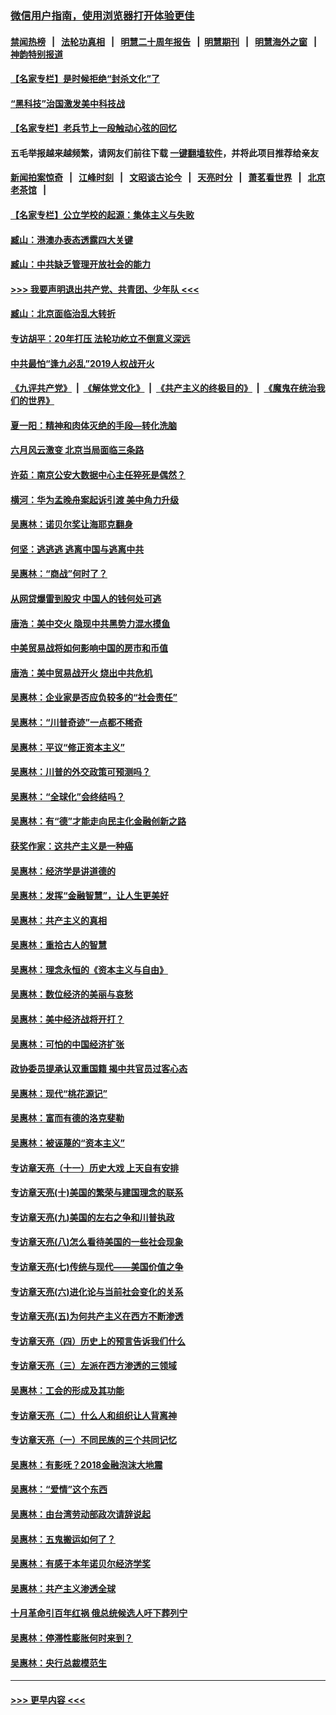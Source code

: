 ### [微信用户指南，使用浏览器打开体验更佳](https://github.com/gfw-breaker/banned-news1/blob/master/indexes/wechat-guide.md?t=0)
#### [禁闻热榜](热点新闻.md?t=0)  &nbsp;&nbsp;|&nbsp;&nbsp; [法轮功真相](https://github.com/gfw-breaker/truth/blob/master/README.md?t=0) &nbsp;&nbsp;|&nbsp;&nbsp; [明慧二十周年报告](https://github.com/gfw-breaker/mh-reports/blob/master/README.md?t=0) &nbsp;&nbsp;|&nbsp;&nbsp;[明慧期刊](https://github.com/gfw-breaker/mh-qikan) &nbsp;&nbsp;|&nbsp;&nbsp; [明慧海外之窗](https://github.com/gfw-breaker/mh-news/blob/master/README.md?t=0) &nbsp;&nbsp;|&nbsp;&nbsp; [神韵特别报道](https://github.com/gfw-breaker/mh-news/blob/master/shenyun.md?t=0)
#### [【名家专栏】是时候拒绝“封杀文化”了](../pages/nsc423/n11814093.md?t=02120533) 
#### [“黑科技”治国激发美中科技战](../pages/nsc423/n11638056.md?t=02120533) 
#### [【名家专栏】老兵节上一段触动心弦的回忆](../pages/nsc423/n11646016.md?t=02120533) 
#### 五毛举报越来越频繁，请网友们前往下载 [一键翻墙软件](https://github.com/gfw-breaker/ssr-accounts)，并将此项目推荐给亲友
#### [新闻拍案惊奇](https://github.com/gfw-breaker/banned-news1/blob/master/pages/link4.md) &nbsp;&nbsp;|&nbsp;&nbsp; [江峰时刻](https://github.com/gfw-breaker/banned-news1/blob/master/pages/link4.md) &nbsp;&nbsp;|&nbsp;&nbsp; [文昭谈古论今](https://github.com/gfw-breaker/banned-news1/blob/master/pages/link4.md) &nbsp;&nbsp;|&nbsp;&nbsp; [天亮时分](https://github.com/gfw-breaker/banned-news1/blob/master/pages/link4.md) &nbsp;&nbsp;|&nbsp;&nbsp; [萧茗看世界](https://github.com/gfw-breaker/banned-news1/blob/master/pages/link4.md) &nbsp;&nbsp;|&nbsp;&nbsp; [北京老茶馆](https://github.com/gfw-breaker/banned-news1/blob/master/pages/link4.md) &nbsp;&nbsp;|&nbsp;&nbsp; 
#### [【名家专栏】公立学校的起源：集体主义与失败](../pages/nsc423/n11601833.md?t=02120533) 
#### [臧山：港澳办表态透露四大关键](../pages/nsc423/n11421628.md?t=02120533) 
#### [臧山：中共缺乏管理开放社会的能力](../pages/nsc423/n11407457.md?t=02120533) 
#### [>>> 我要声明退出共产党、共青团、少年队 <<<](https://github.com/begood0513/goodnews/blob/master/quit/letter.md) 
#### [臧山：北京面临治乱大转折](../pages/nsc423/n11406895.md?t=02120533) 
#### [专访胡平：20年打压 法轮功屹立不倒意义深远](../pages/nsc423/n11398800.md?t=02120533) 
#### [中共最怕“逢九必乱”2019人权战开火](../pages/nsc423/n11385248.md?t=02120533) 
#### [《九评共产党》](https://github.com/begood0513/9ping.md/blob/master/README.md) &nbsp;|&nbsp; [《解体党文化》](../../../../jtdwh.md/blob/master/README.md)  &nbsp;|&nbsp; [《共产主义的终极目的》](../../../../gczydzjmd.md/blob/master/README.md) &nbsp;|&nbsp; [《魔鬼在统治我们的世界》](../../../../mgztzwmdsj.md/blob/master/README.md) 
#### [夏一阳：精神和肉体灭绝的手段—转化洗脑](../pages/nsc423/n11368250.md?t=02120533) 
#### [六月风云激变 北京当局面临三条路](../pages/nsc423/n11313668.md?t=02120533) 
#### [许茹：南京公安大数据中心主任猝死是偶然？](../pages/nsc423/n11064744.md?t=02120533) 
#### [横河：华为孟晚舟案起诉引渡 美中角力升级](../pages/nsc423/n11027230.md?t=02120533) 
#### [吴惠林：诺贝尔奖让海耶克翻身](../pages/nsc423/n10890049.md?t=02120533) 
#### [何坚：逃逃逃 逃离中国与逃离中共](../pages/nsc423/n10592891.md?t=02120533) 
#### [吴惠林：“商战”何时了？](../pages/nsc423/n10573558.md?t=02120533) 
#### [从网贷爆雷到股灾 中国人的钱何处可逃](../pages/nsc423/n10572800.md?t=02120533) 
#### [唐浩：美中交火 隐现中共黑势力混水摸鱼](../pages/nsc423/n10544040.md?t=02120533) 
#### [中美贸易战将如何影响中国的房市和币值](../pages/nsc423/n10543697.md?t=02120533) 
#### [唐浩：美中贸易战开火 烧出中共危机](../pages/nsc423/n10540126.md?t=02120533) 
#### [吴惠林：企业家是否应负较多的“社会责任”](../pages/nsc423/n10535022.md?t=02120533) 
#### [吴惠林：“川普奇迹”一点都不稀奇](../pages/nsc423/n10512808.md?t=02120533) 
#### [吴惠林：平议“修正资本主义”](../pages/nsc423/n10495724.md?t=02120533) 
#### [吴惠林：川普的外交政策可预测吗？](../pages/nsc423/n10462387.md?t=02120533) 
#### [吴惠林：“全球化”会终结吗？](../pages/nsc423/n10452838.md?t=02120533) 
#### [吴惠林：有“德”才能走向民主化金融创新之路](../pages/nsc423/n10432292.md?t=02120533) 
#### [获奖作家：这共产主义是一种癌](../pages/nsc423/n10431541.md?t=02120533) 
#### [吴惠林：经济学是讲道德的](../pages/nsc423/n10398014.md?t=02120533) 
#### [吴惠林：发挥“金融智慧”，让人生更美好](../pages/nsc423/n10375019.md?t=02120533) 
#### [吴惠林：共产主义的真相](../pages/nsc423/n10351394.md?t=02120533) 
#### [吴惠林：重拾古人的智慧](../pages/nsc423/n10337691.md?t=02120533) 
#### [吴惠林：理念永恒的《资本主义与自由》](../pages/nsc423/n10316274.md?t=02120533) 
#### [吴惠林：数位经济的美丽与哀愁](../pages/nsc423/n10292946.md?t=02120533) 
#### [吴惠林：美中经济战将开打？](../pages/nsc423/n10258825.md?t=02120533) 
#### [吴惠林：可怕的中国经济扩张](../pages/nsc423/n10219147.md?t=02120533) 
#### [政协委员提承认双重国籍 揭中共官员过客心态](../pages/nsc423/n10208809.md?t=02120533) 
#### [吴惠林：现代“桃花源记”](../pages/nsc423/n10185234.md?t=02120533) 
#### [吴惠林：富而有德的洛克斐勒](../pages/nsc423/n10142264.md?t=02120533) 
#### [吴惠林：被诬蔑的“资本主义”](../pages/nsc423/n10124816.md?t=02120533) 
#### [专访章天亮（十一）历史大戏 上天自有安排](../pages/nsc423/n10094905.md?t=02120533) 
#### [专访章天亮(十)美国的繁荣与建国理念的联系](../pages/nsc423/n10094899.md?t=02120533) 
#### [专访章天亮(九)美国的左右之争和川普执政](../pages/nsc423/n10094889.md?t=02120533) 
#### [专访章天亮(八)怎么看待美国的一些社会现象](../pages/nsc423/n10094857.md?t=02120533) 
#### [专访章天亮(七)传统与现代——美国价值之争](../pages/nsc423/n10093140.md?t=02120533) 
#### [专访章天亮(六)进化论与当前社会变化的关系](../pages/nsc423/n10092036.md?t=02120533) 
#### [专访章天亮(五)为何共产主义在西方不断渗透](../pages/nsc423/n10083620.md?t=02120533) 
#### [专访章天亮（四）历史上的预言告诉我们什么](../pages/nsc423/n10083606.md?t=02120533) 
#### [专访章天亮（三）左派在西方渗透的三领域](../pages/nsc423/n10081115.md?t=02120533) 
#### [吴惠林：工会的形成及其功能](../pages/nsc423/n10080633.md?t=02120533) 
#### [专访章天亮（二）什么人和组织让人背离神](../pages/nsc423/n10076637.md?t=02120533) 
#### [专访章天亮（一）不同民族的三个共同记忆](../pages/nsc423/n10074188.md?t=02120533) 
#### [吴惠林：有影呒？2018金融泡沫大地震](../pages/nsc423/n10040534.md?t=02120533) 
#### [吴惠林：“爱情”这个东西](../pages/nsc423/n10019423.md?t=02120533) 
#### [吴惠林：由台湾劳动部政次请辞说起](../pages/nsc423/n9979679.md?t=02120533) 
#### [吴惠林：五鬼搬运如何了？](../pages/nsc423/n9925338.md?t=02120533) 
#### [吴惠林：有感于本年诺贝尔经济学奖](../pages/nsc423/n9871883.md?t=02120533) 
#### [吴惠林：共产主义渗透全球](../pages/nsc423/n9812748.md?t=02120533) 
#### [十月革命引百年红祸 俄总统候选人吁下葬列宁](../pages/nsc423/n9810182.md?t=02120533) 
#### [吴惠林：停滞性膨胀何时来到？](../pages/nsc423/n9764136.md?t=02120533) 
#### [吴惠林：央行总裁模范生](../pages/nsc423/n9728134.md?t=02120533) 

----
#### [ >>> 更早内容 <<< ](../indexes/nsc423-earlier.md)
